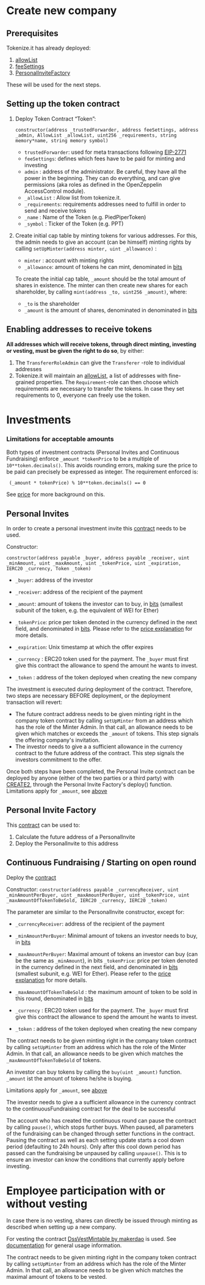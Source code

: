 # Create new company

## Prerequisites

Tokenize.it has already deployed:

1. [allowList](../contracts/AllowList.sol)
2. [feeSettings](../contracts/FeeSettings.sol)
3. [PersonalInviteFactory](../contracts/PersonalInviteFactory.sol)

These will be used for the next steps.

## Setting up the token contract

1. Deploy Token Contract “Token”:

   ```solidity
   constructor(address _trustedForwarder, address feeSettings, address _admin, AllowList _allowList, uint256 _requirements, string memory*name, string memory symbol)
   ```

   - `trustedForwarder`: used for meta transactions following [EIP-2771](https://eips.ethereum.org/EIPS/eip-2771)
   - `feeSettings`: defines which fees have to be paid for minting and investing
   - `admin` : address of the administrator. Be careful, they have all the power in the beginning. They can do everything, and can give permissions (aka roles as defined in the OpenZeppelin AccessControl module).
   - `_allowList` : Allow list from tokenize.it.
   - `_requirements`: requirements addresses need to fulfill in order to send and receive tokens
   - `_name` : Name of the Token (e.g. PiedPiperToken)
   - `_symbol` : Ticker of the Token (e.g. PPT)

2. Create initial cap table by minting tokens for various addresses. For this, the admin needs to give an account (can be himself) minting rights by calling `setUpMinter(address minter, uint _allowance)` :

   - `minter` : account with minting rights
   - `_allowance`: amount of tokens he can mint, denominated in [bits](https://docs.openzeppelin.com/contracts/2.x/crowdsales#crowdsale-rate)

   To create the initial cap table, `_amount` should be the total amount of shares in existence.
   The minter can then create new shares for each shareholder, by calling `mint(address _to, uint256 _amount)`, where:

   - `_to` is the shareholder
   - `_amount` is the amount of shares, denominated in denominated in [bits](https://docs.openzeppelin.com/contracts/2.x/crowdsales#crowdsale-rate)

## Enabling addresses to receive tokens

**All addresses which will receive tokens, through direct minting, investing or vesting, must be given the right to do so**, by either:

1. The `TransfererRoleAdmin` can give the `Transferer` -role to individual addresses
2. Tokenize.it will maintain an [allowList](../contracts/AllowList.sol), a list of addresses with fine-grained properties. The `Requirement`-role can then choose which requirements are necessary to transfer the tokens. In case they set requirements to 0, everyone can freely use the token.

# Investments

### Limitations for acceptable amounts

Both types of investment contracts (Personal Invites and Continuous Fundraising) enforce `_amount *tokenPrice` to be a multiple of `10**token.decimals()`. This avoids rounding errors, making sure the price to be paid can precisely be expressed as integer. The requirement enforced is:

` (_amount * tokenPrice) % 10**token.decimals() == 0`

See [price](price.md) for more background on this.

## Personal Invites

In order to create a personal investment invite this [contract](../contracts/PersonalInvite.sol) needs to be used.

Constructor:

```solidity
constructor(address payable _buyer, address payable _receiver, uint _minAmount, uint _maxAmount, uint _tokenPrice, uint _expiration, IERC20 _currency, Token _token)
```

- `_buyer`: address of the investor

- `_receiver`: address of the recipient of the payment
- `_amount`: amount of tokens the investor can to buy, in [bits](https://docs.openzeppelin.com/contracts/2.x/crowdsales#crowdsale-rate) (smallest subunit of the token, e.g. the equivalent of WEI for Ether)
- `_tokenPrice`: price per token denoted in the currency defined in the next field, and denominated in [bits](https://docs.openzeppelin.com/contracts/2.x/crowdsales#crowdsale-rate). Please refer to the [price explanation](price.md) for more details.

- `_expiration`: Unix timestamp at which the offer expires

- `_currency` : ERC20 token used for the payment. The `_buyer` must first give this contract the allowance to spend the amount he wants to invest.

- `_token` : address of the token deployed when creating the new company

The investment is executed during deployment of the contract. Therefore, two steps are necessary BEFORE deployment, or the deployment transaction will revert:

- The future contract address needs to be given minting right in the company token contract by calling `setUpMinter` from an address which has the role of the Minter Admin. In that call, an allowance needs to be given which matches or exceeds the `_amount` of tokens. This step signals the offering company's invitation.
- The investor needs to give a a sufficient allowance in the currency contract to the future address of the contract. This step signals the investors commitment to the offer.

Once both steps have been completed, the Personal Invite contract can be deployed by anyone (either of the two parties or a third party) with [CREATE2](https://docs.openzeppelin.com/cli/2.8/deploying-with-create2), through the Personal Invite Factory's deploy() function.
Limitations apply for `_amount`, see [above](###-Limitations-for-acceptable-amounts)

## Personal Invite Factory

This [contract](../contracts/PersonalInviteFactory.sol) can be used to:

1. Calculate the future address of a PersonalInvite
2. Deploy the PersonalInvite to this address

## Continuous Fundraising / Starting on open round

Deploy the [contract](../contracts/ContinuousFundraising.sol)

Constructor: `constructor(address payable _currencyReceiver, uint _minAmountPerBuyer, uint _maxAmountPerBuyer, uint _tokenPrice, uint _maxAmountOfTokenToBeSold, IERC20 _currency, IERC20 _token)`

The parameter are similar to the PersonalInvite constructor, except for:

- `_currencyReceiver`: address of the recipient of the payment
- `_minAmountPerBuyer`: Minimal amount of tokens an investor needs to buy, in [bits](https://docs.openzeppelin.com/contracts/2.x/crowdsales#crowdsale-rate)

- `_maxAmountPerBuyer`: Maximal amount of tokens an investor can buy (can be the same as `_minAmount`), in bits
  `_tokenPrice`: price per token denoted in the currency defined in the next field, and denominated in [bits](https://docs.openzeppelin.com/contracts/2.x/crowdsales#crowdsale-rate) (smallest subunit, e.g. WEI for Ether). Please refer to the [price explanation](price.md) for more details.

- `_maxAmountOfTokenToBeSold` : the maximum amount of token to be sold in this round, denominated in [bits](https://docs.openzeppelin.com/contracts/2.x/crowdsales#crowdsale-rate)

- `_currency` : ERC20 token used for the payment. The `_buyer` must first give this contract the allowance to spend the amount he wants to invest.

- `_token` : address of the token deployed when creating the new company

The contract needs to be given minting right in the company token contract by calling `setUpMinter` from an address which has the role of the Minter Admin. In that call, an allowance needs to be given which matches the `_maxAmountOfTokenToBeSold` of tokens.

An investor can buy tokens by calling the `buy(uint _amount)` function.
`_amount` ist the amount of tokens he/she is buying.

Limitations apply for `_amount`, see [above](###-Limitations-for-acceptable-amounts)

The investor needs to give a a sufficient allowance in the currency contract to the continuousFundraising contract for the deal to be successful

The account who has created the continuous round can pause the contract by calling `pause()`, which stops further buys. When paused, all parameters of the fundraising can be changed through setter functions in the contract. Pausing the contract as well as each setting update starts a cool down period (defaulting to 24h hours). Only after this cool down period has passed can the fundraising be unpaused by calling `unpause()`. This is to ensure an investor can know the conditions that currently apply before investing.

# Employee participation with or without vesting

In case there is no vesting, shares can directly be issued through minting as described when setting up a new company.

For vesting the contract [DssVestMintable by makerdao](https://github.com/makerdao/dss-vest/blob/master/src/DssVest.sol) is used. See [documentation](https://github.com/makerdao/dss-vest) for general usage information.

The contract needs to be given minting right in the company token contract by calling `setUpMinter` from an address which has the role of the Minter Admin. In that call, an allowance needs to be given which matches the maximal amount of tokens to be vested.
